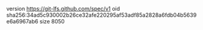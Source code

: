 version https://git-lfs.github.com/spec/v1
oid sha256:34ad5c930002b26ce32afe220295af53adf85a2828a6fdb04b5639e6a6967ab6
size 8050
